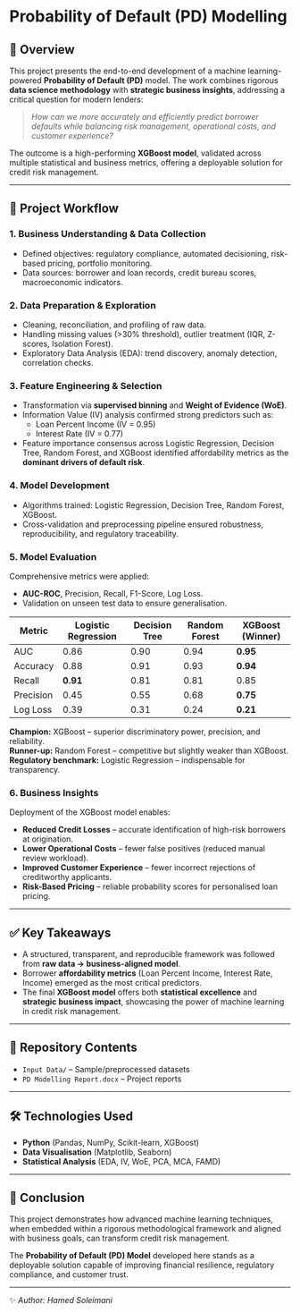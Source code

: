 # Probability of Default (PD) Modelling  

## 📌 Overview  
This project presents the end-to-end development of a machine learning-powered **Probability of Default (PD)** model. The work combines rigorous **data science methodology** with **strategic business insights**, addressing a critical question for modern lenders:  

> *How can we more accurately and efficiently predict borrower defaults while balancing risk management, operational costs, and customer experience?*  

The outcome is a high-performing **XGBoost model**, validated across multiple statistical and business metrics, offering a deployable solution for credit risk management.  

---

## 🔄 Project Workflow  

### 1. Business Understanding & Data Collection  
- Defined objectives: regulatory compliance, automated decisioning, risk-based pricing, portfolio monitoring.  
- Data sources: borrower and loan records, credit bureau scores, macroeconomic indicators.  

### 2. Data Preparation & Exploration  
- Cleaning, reconciliation, and profiling of raw data.  
- Handling missing values (>30% threshold), outlier treatment (IQR, Z-scores, Isolation Forest).  
- Exploratory Data Analysis (EDA): trend discovery, anomaly detection, correlation checks.  

### 3. Feature Engineering & Selection  
- Transformation via **supervised binning** and **Weight of Evidence (WoE)**.  
- Information Value (IV) analysis confirmed strong predictors such as:  
  - Loan Percent Income (IV = 0.95)  
  - Interest Rate (IV = 0.77)  
- Feature importance consensus across Logistic Regression, Decision Tree, Random Forest, and XGBoost identified affordability metrics as the **dominant drivers of default risk**.  

### 4. Model Development  
- Algorithms trained: Logistic Regression, Decision Tree, Random Forest, XGBoost.  
- Cross-validation and preprocessing pipeline ensured robustness, reproducibility, and regulatory traceability.  

### 5. Model Evaluation  

Comprehensive metrics were applied:  
- **AUC-ROC**, Precision, Recall, F1-Score, Log Loss.  
- Validation on unseen test data to ensure generalisation.  

| Metric        | Logistic Regression | Decision Tree | Random Forest | **XGBoost (Winner)** |
|---------------|---------------------|---------------|---------------|-----------------------|
| AUC           | 0.86                | 0.90          | 0.94          | **0.95**              |
| Accuracy      | 0.88                | 0.91          | 0.93          | **0.94**              |
| Recall        | **0.91**            | 0.81          | 0.81          | 0.85                  |
| Precision     | 0.45                | 0.55          | 0.68          | **0.75**              |
| Log Loss      | 0.39                | 0.31          | 0.24          | **0.21**              |  

**Champion:** XGBoost – superior discriminatory power, precision, and reliability.  
**Runner-up:** Random Forest – competitive but slightly weaker than XGBoost.  
**Regulatory benchmark:** Logistic Regression – indispensable for transparency.  

### 6. Business Insights  
Deployment of the XGBoost model enables:  
- **Reduced Credit Losses** – accurate identification of high-risk borrowers at origination.  
- **Lower Operational Costs** – fewer false positives (reduced manual review workload).  
- **Improved Customer Experience** – fewer incorrect rejections of creditworthy applicants.  
- **Risk-Based Pricing** – reliable probability scores for personalised loan pricing.  

---

## ✅ Key Takeaways  
- A structured, transparent, and reproducible framework was followed from **raw data → business-aligned model**.  
- Borrower **affordability metrics** (Loan Percent Income, Interest Rate, Income) emerged as the most critical predictors.  
- The final **XGBoost model** offers both **statistical excellence** and **strategic business impact**, showcasing the power of machine learning in credit risk management.  

---

## 📂 Repository Contents  
- `Input Data/` – Sample/preprocessed datasets  
- `PD Modelling Report.docx` – Project reports  

---

## 🛠️ Technologies Used  
- **Python** (Pandas, NumPy, Scikit-learn, XGBoost)  
- **Data Visualisation** (Matplotlib, Seaborn)  
- **Statistical Analysis** (EDA, IV, WoE, PCA, MCA, FAMD)  

---

## 📖 Conclusion  
This project demonstrates how advanced machine learning techniques, when embedded within a rigorous methodological framework and aligned with business goals, can transform credit risk management.  

The **Probability of Default (PD) Model** developed here stands as a deployable solution capable of improving financial resilience, regulatory compliance, and customer trust.  

---

✨ *Author: Hamed Soleimani*  
